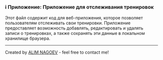 ### ℹ️ Приложение: Приложение для отслеживания тренировок

Этот файл содержит код для веб-приложения, которое позволяет пользователям
отслеживать свои тренировки. Приложение предоставляет возможность добавлять,
редактировать и удалять записи о тренировках, а также сохранять эти данные
в локальном хранилище браузера.

-----
Created by [ALIM NAGOEV](https://github.com/nagoev-id) - feel free to contact me!

